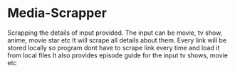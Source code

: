 # Media-Scrapper

Scrapping the details of input provided.
The input can be movie, tv show, anime, movie star etc
It will scrape all details about them.
Every link will be stored locally so program dont have to scrape link every time and load it from local files
It also provides episode guide for the input tv shows, movie etc
